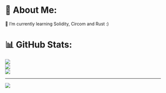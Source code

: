 # 💫 About Me:
🌱 I’m currently learning Solidity, Circom and Rust :)

# 📊 GitHub Stats:
![](https://github-readme-stats.vercel.app/api?username=joaopedrocyrino&theme=dark&hide_border=true&include_all_commits=false&count_private=true)<br/>
![](https://github-readme-streak-stats.herokuapp.com/?user=joaopedrocyrino&theme=dark&hide_border=true)<br/>
![](https://github-readme-stats.vercel.app/api/top-langs/?username=joaopedrocyrino&theme=dark&hide_border=true&include_all_commits=false&count_private=true&layout=compact)

---
[![](https://visitcount.itsvg.in/api?id=joaopedrocyrino&icon=5&color=3)](https://visitcount.itsvg.in)

<!-- Proudly created with GPRM ( https://gprm.itsvg.in ) -->



<!-- ### Hi there 👋

- 🌱 I’m currently learning Solidity, Circom and Rust :)

<div align="center">
  <a href="https://github.com/joaopedrocyrino">
  <img height="180em" src="https://github-readme-stats.vercel.app/api?username=joaopedrocyrino&show_icons=true&theme=dracula&count_private=true"/>
  <img height="180em" src="https://github-readme-stats.vercel.app/api/top-langs/?username=joaopedrocyrino&layout=compact&langs_count=7&theme=dracula"/>
</div>
  
  ##
 
<div> 
    <a href="https://www.linkedin.com/in/jo%C3%A3o-pedro-cyrino-61b6b71a2" target="_blank"><img src="https://img.shields.io/badge/-LinkedIn-%230077B5?style=for-the-badge&logo=linkedin&logoColor=white" target="_blank"></a>
  <a href="https://www.instagram.com/joaocyrino" target="_blank"><img src="https://img.shields.io/badge/-Instagram-%23E4405F?style=for-the-badge&logo=instagram&logoColor=white" target="_blank"></a>
  <a href="https://www.youtube.com/channel/UCF1bxd5DVVrkavVwXDO0NUw" target="_blank"><img src="https://img.shields.io/badge/YouTube-FF0000?style=for-the-badge&logo=youtube&logoColor=white" target="_blank"></a>

  </div>
<!--
**joaopedrocyrino/joaopedrocyrino** is a ✨ _special_ ✨ repository because its `README.md` (this file) appears on your GitHub profile.

Here are some ideas to get you started:

- 🔭 I’m currently working on ...
- 🌱 I’m currently learning ...
- 👯 I’m looking to collaborate on ...
- 🤔 I’m looking for help with ...
- 💬 Ask me about ...
- 📫 How to reach me: ...
- 😄 Pronouns: ...
- ⚡ Fun fact: ...
-->
<!--  -->
